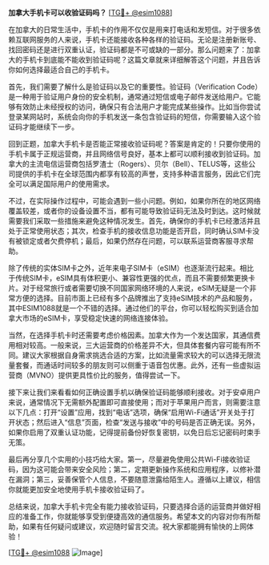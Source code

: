 **加拿大手机卡可以收验证码吗？** [[TG💪+ @esim1088](https://t.me/s/esim1088)]

在加拿大的日常生活中，手机卡的作用不仅仅是用来打电话和发短信。对于很多依赖互联网服务的人来说，手机卡还能接收各种各样的验证码。无论是注册新账号、找回密码还是进行双重认证，验证码都是不可或缺的一部分。那么问题来了：加拿大的手机卡到底能不能收到验证码呢？这篇文章就来详细解答这个问题，并且告诉你如何选择最适合自己的手机卡。

首先，我们需要了解什么是验证码以及它的重要性。验证码（Verification Code）是一种用于验证用户身份的安全机制，通常通过短信或电子邮件发送给用户。它能够有效防止未经授权的访问，确保只有合法用户才能完成某些操作。比如当你尝试登录某网站时，系统会向你的手机发送一条包含验证码的短信，你需要输入这个验证码才能继续下一步。

回到正题，加拿大手机卡是否能正常接收验证码呢？答案是肯定的！只要你使用的手机卡属于正规运营商，并且网络信号良好，基本上都可以顺利接收到验证码。加拿大的主流电信运营商包括罗渣士（Rogers）、贝尔（Bell）、TELUS等，这些公司提供的手机卡在全球范围内都享有较高的声誉，支持多种语言服务，因此它们完全可以满足国际用户的使用需求。

不过，在实际操作过程中，可能会遇到一些小问题。例如，如果你所在的地区网络覆盖较差，或者你的设备设置不当，都有可能导致验证码无法及时到达。这时候就需要我们采取一些措施来避免这种情况发生。首先，确保你的手机卡已经激活并且处于正常使用状态；其次，检查手机的接收信息功能是否开启，同时确认SIM卡没有被锁定或者欠费停机；最后，如果仍然存在问题，可以联系运营商客服寻求帮助。

除了传统的实体SIM卡之外，近年来电子SIM卡（eSIM）也逐渐流行起来。相比于传统SIM卡，eSIM具有体积更小、兼容性更强的优点，而且不需要频繁更换卡片。对于经常旅行或者需要切换不同国家网络环境的人来说，eSIM无疑是一个非常方便的选择。目前市面上已经有多个品牌推出了支持eSIM技术的产品和服务，其中ESIM1088就是一个不错的选择。通过他们的平台，你可以轻松购买到适合加拿大市场的eSIM卡，享受稳定快速的网络连接体验。

当然，在选择手机卡时还需要考虑价格因素。加拿大作为一个发达国家，其通信费用相对较高。一般来说，三大运营商的价格差异不大，但具体套餐内容可能有所不同。建议大家根据自身需求挑选合适的方案，比如流量需求较大的可以选择无限流量套餐，而通话时间较多的朋友则可以侧重于语音包优惠。此外，还有一些虚拟运营商（MVNO）提供更具性价比的服务，值得尝试一下。

接下来让我们来看看如何正确设置手机以确保验证码能够顺利接收。对于安卓用户来说，通常情况下无需额外配置即可直接使用；而对于苹果用户而言，则需要注意以下几点：打开“设置”应用，找到“电话”选项，确保“启用Wi-Fi通话”开关处于打开状态；然后进入“信息”页面，检查“发送与接收”中的号码是否正确无误。另外，如果你启用了双重认证功能，记得提前备份好恢复密钥，以免日后忘记密码时束手无策。

最后再分享几个实用的小技巧给大家。第一，尽量避免使用公共Wi-Fi接收验证码，因为这可能会带来安全风险；第二，定期更新操作系统和应用程序，以修补潜在漏洞；第三，妥善保管个人信息，不要随意泄露给陌生人。遵循以上建议，相信你就能更加安全地使用手机卡接收验证码了。

总结来说，加拿大手机卡完全有能力接收验证码，只要选择合适的运营商并做好相应的准备工作，你就能够享受到便捷高效的通信服务。希望本文的内容对你有所帮助，如果有任何疑问或建议，欢迎随时留言交流。祝大家都能拥有愉快的上网体验！

[[TG💪+ @esim1088](https://t.me/s/esim1088) ![Image](https://i.postimg.cc/4NQfJmqS/Snipaste-2025-05-13-00-14-12.png)]
